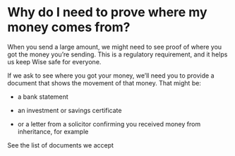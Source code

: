 # Why do I need to prove where my money comes from?

When you send a large amount, we might need to see proof of where you got the money you’re sending. This is a regulatory requirement, and it helps us keep Wise safe for everyone.

If we ask to see where you got your money, we’ll need you to provide a document that shows the movement of that money. That might be:

  * a bank statement

  * an investment or savings certificate

  * or a letter from a solicitor confirming you received money from inheritance, for example




See the list of documents we accept